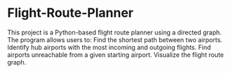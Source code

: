 # Flight-Route-Planner
This project is a Python-based flight route planner using a directed graph. The program allows users to:  Find the shortest path between two airports. Identify hub airports with the most incoming and outgoing flights. Find airports unreachable from a given starting airport. Visualize the flight route graph.
